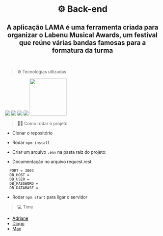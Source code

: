 <h1 align="center"> ⚙ Back-end</h1>
<h2 align="center">A aplicação LAMA é uma ferramenta criada para organizar o Labenu Musical Awards, um festival que reúne várias bandas famosas para a formatura da turma</h2>
<br/>

> ⚙ Tecnologias utlizadas
<img src="https://img.shields.io/badge/TypeScript-007ACC?style=for-the-badge&logo=typescript&logoColor=white"/>
<img src="https://img.shields.io/badge/Node.js-43853D?style=for-the-badge&logo=node.js&logoColor=white"/>
<img src="https://img.shields.io/badge/Express.js-404D59?style=for-the-badge"/>
<img src="https://img.shields.io/badge/MySQL-00000F?style=for-the-badge&logo=mysql&logoColor=white"/>
<img width="120" src="https://i.imgur.com/cHPBwpV.png"/>

<br/>

> 👨‍💻 Como rodar o projeto 
  
* Clonar o repositório
  
* Rodar `npm install`
  
* Criar um arquivo `.env` na pasta raiz do projeto:

* Documentação no arquivo request.rest
  
 ``` 
   PORT = 3003
   DB_HOST = 
   DB_USER = 
   DB_PASSWORD = 
   DB_DATABASE = 
```

* Rodar `npm start` para ligar o servidor

>  💻 Time

* [Adriane](https://github.com/adrianegonaves)
* [Diogo](https://github.com/DiogoB0mfim)
* [Max](https://github.com/maxranholi) 
